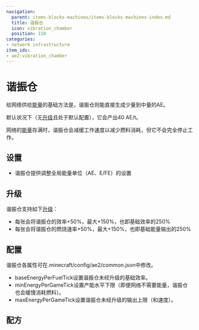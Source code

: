 ```yaml
---
navigation:
  parent: items-blocks-machines/items-blocks-machines-index.md
  title: 谐振仓
  icon: vibration_chamber
  position: 110
categories:
- network infrastructure
item_ids:
- ae2:vibration_chamber
---
```


# 谐振仓

<BlockImage id="vibration_chamber" p:active="true" scale="8" />

给网络供给[能量](../ae2-mechanics/energy.md)的基础方法是<ItemLink id="energy_acceptor" />，谐振仓则能直接生成少量到中量的AE。

默认状况下（无[升级](upgrade_cards.md)且处于默认配置），它会产出40 AE/t。

网络的[能量](../ae2-mechanics/energy.md)存满时，谐振仓会减缓工作速度以减少燃料消耗，但它不会完全停止工作。

## 设置

*   谐振仓提供调整全局能量单位（AE、E/FE）的设置

## 升级

谐振仓支持如下[升级](upgrade_cards.md)：

*   每张<ItemLink id="energy_card" />会将谐振仓的效率+50%，最大+150%，也即基础效率的250%
*   每张<ItemLink id="speed_card" />会将谐振仓的燃烧速率+50%，最大+150%，也即基础能量输出的250%

## 配置

谐振仓各属性可在.minecraft/config/ae2/common.json中修改。

*   baseEnergyPerFuelTick设置谐振仓未经升级的基础效率。
*   minEnergyPerGameTick设置产能水平下限（即便网络不需要能量，谐振仓也会缓慢消耗燃料）。
*   maxEnergyPerGameTick设置谐振仓未经升级的输出上限（和速度）。

## 配方

<RecipeFor id="vibration_chamber" />

